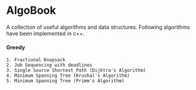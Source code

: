 # AlgoBook
A collection of useful algorithms and data structures. 
Following algorithms have been implemented in c++.

#### Greedy 

    1. Fractional Knapsack
    2. Job Sequencing with deadlines 
    3. Single Source Shortest Path (Dijktra's Algorithm)
    4. Minimum Spanning Tree (Kruskal's Algorithm)
    5. Minimum Spanning Tree (Primm's Algorithm)


